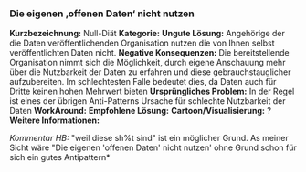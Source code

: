 ### Die eigenen ‚offenen Daten‘ nicht nutzen
**Kurzbezeichnung:** Null-Diät
**Kategorie:** 
**Ungute Lösung:** Angehörige der die Daten veröffentlichenden Organisation nutzen die von Ihnen selbst veröffentlichten Daten nicht. 
**Negative Konsequenzen:** Die bereitstellende Organisation nimmt sich die Möglichkeit, durch eigene Anschauung mehr über die Nutzbarkeit der Daten zu erfahren und diese gebrauchstauglicher aufzubereiten. Im schlechtesten Falle bedeutet dies, da Daten auch für Dritte keinen hohen Mehrwert bieten
**Ursprüngliches Problem:** In der Regel ist eines der übrigen Anti-Patterns Ursache für schlechte Nutzbarkeit der Daten 
**WorkAround:** 
**Empfohlene Lösung:** 
**Cartoon/Visualisierung:** ?
**Weitere Informationen:**

*Kommentar HB:* "weil diese sh%t sind" ist ein möglicher Grund. As meiner Sicht wäre "Die eigenen 'offenen Daten' nicht nutzen' ohne Grund schon für sich ein gutes Antipattern*